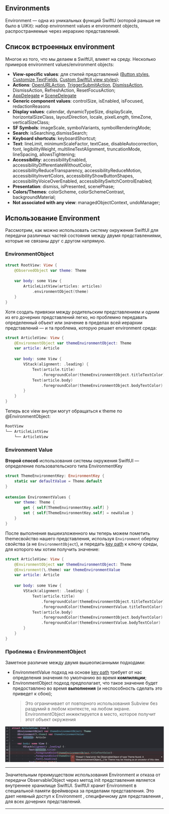 ## Environments

Environment — одна из уникальных функций SwiftU (которой раньше не было в UIKit): набор environment values и environment objects, распространяемые через иерархию представлений.

## Список встроенных environment

Многое из того, что мы делаем в SwiftUI, влияет на среду. Несколько примеров environment values/environment objects:

* **View-specific values**: для стилей представлений ([Button styles](https://www.fivestars.blog/articles/button-styles/), [Customize TextFields](https://www.fivestars.blog/articles/how-to-customize-textfields/), [Custom SwiftUI view styles](https://www.fivestars.blog/articles/custom-view-styles/));
* **Actions**: [OpenURLAction](https://www.fivestars.blog/articles/openurl-openurlaction/), [TriggerSubmitAction](https://www.fivestars.blog/articles/onsubmit/), [DismissAction](https://nilcoalescing.com/blog/UsingTheDismissActionFromTheSwiftUIEnvironment/), DismissAction, RefreshAction, ResetFocusAction;
* [AppDelegate](https://www.fivestars.blog/articles/app-delegate-scene-delegate-swiftui/#:~:text=depending%20on%20both-,delegates,-%3A) и [SceneDelegate](https://www.fivestars.blog/articles/app-delegate-scene-delegate-swiftui/#:~:text=approach%20takes%20priority.-,Scene,-delegate%20access%20via)
* **Generic component values**: controlSize, isEnabled, isFocused, redactionReasons
* **Display values**: calendar, dynamicTypeSize, displayScale, horizontalSizeClass, layoutDirection, locale, pixelLength, timeZone, verticalSizeClass;
* **SF Symbols**: imageScale, symbolVariants, symbolRenderingMode;
* **Search**: isSearching,dismissSearch;
* **Keyboard shortcuts**: keyboardShortcut;
* **Text**: lineLimit, minimumScaleFactor, textCase, disableAutocorrection, font, legibilityWeight, multilineTextAlignment, truncationMode, lineSpacing, allowsTightening;
* **Accessibility**: accessibilityEnabled, accessibilityDifferentiateWithoutColor, accessibilityReduceTransparency, accessibilityReduceMotion, accessibilityInvertColors, accessibilityShowButtonShapes, accessibilityVoiceOverEnabled, accessibilitySwitchControlEnabled;
* **Presentation**: dismiss, isPresented, scenePhase;
* **Colors/Themes**: colorScheme, colorSchemeContrast, backgroundMaterial;
* **Not associated with any view**: managedObjectContext, undoManager;

## Использование Environment

Рассмотрим, как можно использовать систему окружения SwiftUI для передачи различных частей состояния между двумя представлениями, которые не связаны друг с другом напрямую. 

### EnvironmentObject

```swift
struct RootView: View {
    @ObservedObject var theme: Theme

    var body: some View {
        ArticleListView(articles: articles)
            .environmentObject(theme)
    }
}
```

Хотя создать привязки между родительским представлением и одним из его дочерних представлений легко, но проблемно передавать определенный объект или значение в пределах всей иерархии представлений — и та проблема, которую решает environment среда:

```swift
struct ArticleView: View {
    @EnvironmentObject var themeEnvironmentObject: Theme
    var article: Article

    var body: some View {
        VStack(alignment: .leading) {
            Text(article.title)
                .foregroundColor(themeEnvironmentObject.titleTextColor)
            Text(article.body)
                .foregroundColor(themeEnvironmentObject.bodyTextColor)
        }
    }
}
```

Теперь все view внутри могут обращаться к theme по @EnvironmentObject:
```swift
RootView
└── ArticleListView
    └── ArticleView
```

### Environment Value

**Второй способ** использования системы окружения SwiftUI — определение пользовательского типа EnvironmentKey
```swift
struct ThemeEnvironmentKey: EnvironmentKey {
    static var defaultValue = Theme.default
}

extension EnvironmentValues {
    var theme: Theme {
        get { self[ThemeEnvironmentKey.self] }
        set { self[ThemeEnvironmentKey.self] = newValue }
    }
}
```

После выполнения вышеизложенного мы теперь можем пометить themeсвойство нашего представления, используя `Environment` обертку свойства (а не `EnvironmentObject`), и передать [key path](https://www.swiftbysundell.com/articles/the-power-of-key-paths-in-swift/) к ключу среды, для которого мы хотим получить значение:

```swift
struct ArticleView: View {
    @EnvironmentObject var themeEnvironmentObject: Theme
    @Environment(\.theme) var themeEnvironmentValue
    var article: Article

    var body: some View {
        VStack(alignment: .leading) {
            Text(article.title)
                .foregroundColor(themeEnvironmentObject.titleTextColor)
                .foregroundColor(themeEnvironmentValue.titleTextColor)
            Text(article.body)
                .foregroundColor(themeEnvironmentObject.bodyTextColor)
                .foregroundColor(themeEnvironmentValue.bodyTextColor)
        }
    }
}
```


### Проблема с EnvironmentObject

Заметное различие между двумя вышеописанными подходами: 
* EnvironmentValue подход на основе [key path](https://www.swiftbysundell.com/articles/the-power-of-key-paths-in-swift/) требует от нас определения значения по умолчанию во время **компиляции**;
* EnvironmentObject подход предполагает, что такое значение будет предоставлено во время **выполнения** (и неспособность сделать это приведет к сбою);
    > Это ограничивает от повторного использования Subview без раздумий в любом контексте, на любом экране. EnvironmentObject инжектируется в место, которое получит этот объект окружения

![ThemeEnvironmentObject](https://github.com/eldaroid/pictures/blob/master/iOSWiki/Frameworks/SwiftUI/themeEnvironmentObject.png?raw=true)



---



Значительным преимуществом использования Environment и отказа от передачи ObservableObject через метод init представления является внутреннее хранилище SwiftUI. SwiftUI хранит Environment в специальной памяти фреймворка за пределами представления. Это дает неявный доступ к Environment , специфичному для представления , для всех дочерних представлений.


---



